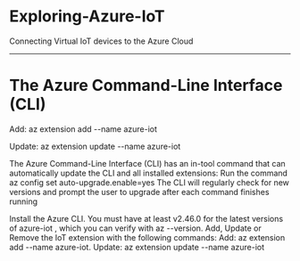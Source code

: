 # Exploring-Azure-IoT
Connecting Virtual IoT devices to the Azure Cloud

---

# The Azure Command-Line Interface (CLI)

Add: az extension add --name azure-iot<p>
Update: az extension update --name azure-iot


The Azure Command-Line Interface (CLI) has an in-tool command that can automatically update the CLI and all installed extensions:
Run the command az config set auto-upgrade.enable=yes
The CLI will regularly check for new versions and prompt the user to upgrade after each command finishes running 




Install the Azure CLI. You must have at least v2.46.0 for the latest versions of azure-iot , which you can verify with az --version.
Add, Update or Remove the IoT extension with the following commands: Add: az extension add --name azure-iot. Update: az extension update --name azure-iot


